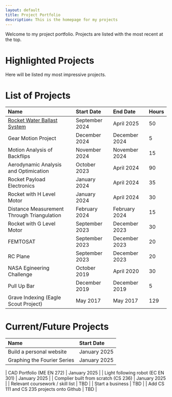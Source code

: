 ```yaml
---
layout: default
title: Project Portfolio
description: This is the homepage for my projects
---
```


Welcome to my project portfolio. Projects are listed with the most recent at the top. 

# Highlighted Projects

Here will be listed my most impressive projects.

# List of Projects

| Name                                  | Start Date     | End Date       | Hours |
|:--------------------------------------|:---------------|:---------------|:------|
| [Rocket Water Ballast System](https://austin006.github.io/Projects/water-ballast.html)  | September 2024       | April 2025     |  50  |
| Gear Motion Project                               | December 2024     | December 2024       | 5 |
| Motion Analysis of Backflips                      | November 2024     | November 2024       | 15 |
| Aerodynamic Analysis and Optimication             | October 2023      | April 2024       | 90 |
| Rocket Payload Electronics                        | January 2024      | April 2024 | 35 |
| Rocket with H Level Motor                         | January 2024      | April 2024 | 30 |
| Distance Measurement Through Triangulation        | February 2024     | February 2024 | 15 |
| Rocket with G Level Motor                         | September 2023    | December 2023 | 30 |
| FEMTOSAT                                          | September 2023    | December 2023     | 20 |
| RC Plane                                          | September 2023    | December 2023     | 20 |
| NASA Egineering Challenge                         | October 2019      | April 2020 | 30 |
| Pull Up Bar                                       | December 2019     | December 2019     | 5 |
| Grave Indexing (Eagle Scout Project)              | May 2017          | May 2017 | 129 |

# Current/Future Projects

| Name                                       | Start Date |
|:-------------------------------------------|:-----------|
| Build a personal website                   | January 2025 |
| Graphing the Fourier Series                | January 2025 | 
<!-- put this code on github, can use diff eq problems from desmos, highlight combo of math and CS -->
| CAD Portfolio (ME EN 272)                  | January 2025 |
| Light following robot (EC EN 301)          | January 2025 |
| Complier built from scratch (CS 236)       | January 2025 |
| Relevant coursework / skill list           | TBD |
| Start a business                           | TBD |
| Add CS 111 and CS 235 projects onto Github | TBD |